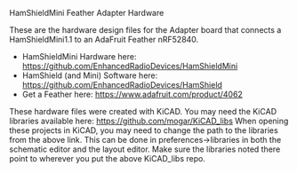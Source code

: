 
HamShieldMini Feather Adapter Hardware


These are the hardware design files for the Adapter board that connects a HamShieldMini1.1 to an AdaFruit Feather nRF52840.

* HamShieldMini Hardware here: https://github.com/EnhancedRadioDevices/HamShieldMini
* HamShield (and Mini) Software here: https://github.com/EnhancedRadioDevices/HamShield
* Get a Feather here: https://www.adafruit.com/product/4062

These hardware files were created with KiCAD. 
You may need the KiCAD libraries available here: https://github.com/mogar/KiCAD_libs
When opening these projects in KiCAD, you may need to change the path to the libraries from the above link.
This can be done in preferences->libraries in both the schematic editor and the layout editor.
Make sure the libraries noted there point to wherever you put the above KiCAD_libs repo.

